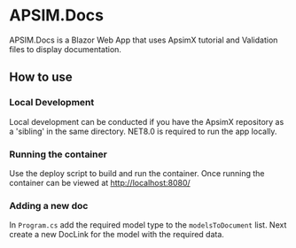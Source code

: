 # APSIM.Docs

APSIM.Docs is a Blazor Web App that uses ApsimX tutorial and Validation files to display documentation.

## How to use

### Local Development

Local development can be conducted if you have the ApsimX repository as a 'sibling' in the same directory.
NET8.0 is required to run the app locally.

### Running the container

Use the deploy script to build and run the container. Once running the container can be viewed at [http://localhost:8080/](http://localhost:8080/)

### Adding a new doc

In `Program.cs` add the required model type to the `modelsToDocument` list. Next create a new DocLink for the model with the required data.
